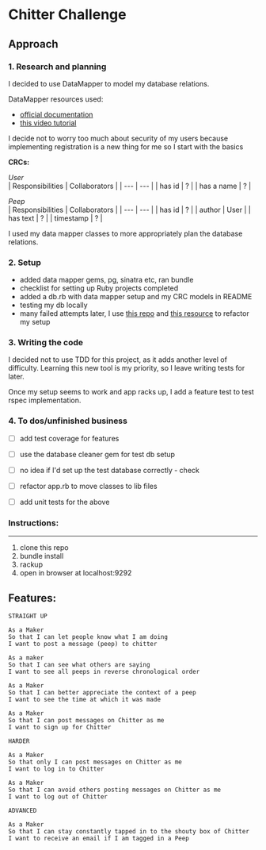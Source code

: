 Chitter Challenge
=================

## Approach

### 1. Research and planning

I decided to use DataMapper to model my database relations.

DataMapper resources used:  
- [official documentation](https://datamapper.org/getting-started.html) 
- [this video tutorial](https://www.youtube.com/watch?v=G93-ZVw_S2c)

I decide not to worry too much about security of my users because implementing registration is a new thing for me so I start with the basics

**CRCs:**

_User_  
| Responsibilities | Collaborators | 
| --- | --- | 
| has id | ? | 
| has a name | ? | 


_Peep_  
| Responsibilities | Collaborators | 
| --- | --- | 
| has id | ? |
| author | User | 
| has text | ? |
| timestamp | ? | 

I used my data mapper classes to more appropriately plan the database relations. 

### 2. Setup

- added data mapper gems, pg, sinatra etc, ran bundle
- checklist for setting up Ruby projects completed
- added a db.rb with data mapper setup and my CRC models in README 
- testing my db locally
- many failed attempts later, I use [this repo](https://github.com/Rosa-Fox/todo-sinatra-datamapper) and [this resource](http://cheat.errtheblog.com/s/datamapper) to refactor my setup

### 3. Writing the code

I decided not to use TDD for this project, as it adds another level of difficulty. Learning this new tool is my priority, so I leave writing tests for later.

Once my setup seems to work and app racks up, I add a feature test to test rspec implementation.

### 4. To dos/unfinished business

- [ ] add test coverage for features
- [ ] use the database cleaner gem for test db setup
- [ ] no idea if I'd set up the test database correctly - check
- [ ] refactor app.rb to move classes to lib files
- [ ] add unit tests for the above


### Instructions:
-----
1. clone this repo
2. bundle install
3. rackup
4. open in browser at localhost:9292


Features:
-------

```
STRAIGHT UP

As a Maker
So that I can let people know what I am doing  
I want to post a message (peep) to chitter

As a maker
So that I can see what others are saying  
I want to see all peeps in reverse chronological order

As a Maker
So that I can better appreciate the context of a peep
I want to see the time at which it was made

As a Maker
So that I can post messages on Chitter as me
I want to sign up for Chitter

HARDER

As a Maker
So that only I can post messages on Chitter as me
I want to log in to Chitter

As a Maker
So that I can avoid others posting messages on Chitter as me
I want to log out of Chitter

ADVANCED

As a Maker
So that I can stay constantly tapped in to the shouty box of Chitter
I want to receive an email if I am tagged in a Peep
```







